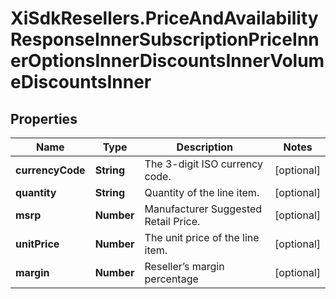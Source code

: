 # XiSdkResellers.PriceAndAvailabilityResponseInnerSubscriptionPriceInnerOptionsInnerDiscountsInnerVolumeDiscountsInner

## Properties

Name | Type | Description | Notes
------------ | ------------- | ------------- | -------------
**currencyCode** | **String** | The 3-digit ISO currency code. | [optional] 
**quantity** | **String** | Quantity of the line item. | [optional] 
**msrp** | **Number** | Manufacturer Suggested Retail Price. | [optional] 
**unitPrice** | **Number** | The unit price of the line item. | [optional] 
**margin** | **Number** | Reseller’s margin percentage | [optional] 


